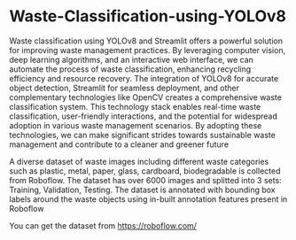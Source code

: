 # Waste-Classification-using-YOLOv8
Waste classification using YOLOv8 and Streamlit offers a powerful solution for improving waste management practices. By leveraging computer vision, deep learning algorithms, and an interactive web interface, we can automate the process of waste classification, enhancing recycling efficiency and resource recovery. The integration of YOLOv8 for accurate object detection, Streamlit for seamless deployment, and other complementary technologies like OpenCV creates a comprehensive waste classification system. This technology stack enables real-time waste classification, user-friendly interactions, and the potential for widespread adoption in various waste management scenarios. By adopting these technologies, we can make significant strides towards sustainable waste management and contribute to a cleaner and greener future

A diverse dataset of waste images including different waste categories such as plastic, metal, paper, glass, cardboard, biodegradable is collected from Roboflow. The dataset has over 6000 images and splitted into 3 sets: Training, Validation, Testing. The dataset is annotated with bounding box labels around the waste objects using in-built annotation features present in Roboflow

You can get the dataset from https://roboflow.com/
